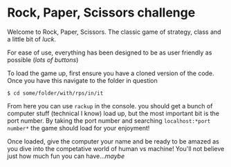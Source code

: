 # Rock, Paper, Scissors challenge #

Welcome to Rock, Paper, Scissors. The classic game of strategy, class and a little bit of *luck*. 

For ease of use, everything has been designed to be as user friendly as possible (*lots of buttons*)

To load the game up, first ensure you have a cloned version of the code. Once you have this navigate to the folder in question

```
$ cd some/folder/with/rps/in/it
```

From here you can use ```rackup``` in the console. you should get a bunch of computer stuff (technical I know) load up, but the most important bit is the port number. By taking the port number and searching ```localhost:*port number*``` the game should load for your enjoyment! 

Once loaded, give the computer your name and be ready to be amazed as you dive into the competative world of human vs machine! You'll not believe just how much fun you can have...*maybe*


